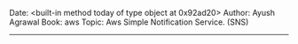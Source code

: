 Date: <built-in method today of type object at 0x92ad20>
Author: Ayush Agrawal
Book: aws
Topic: Aws Simple Notification Service. (SNS)   


---
 

